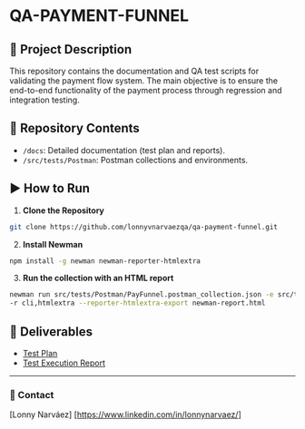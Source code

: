 # QA-PAYMENT-FUNNEL

## 📌 Project Description
This repository contains the documentation and QA test scripts for validating the payment flow system. The main objective is to ensure the end-to-end functionality of the payment process through regression and integration testing.

## 📂 Repository Contents
- `/docs`: Detailed documentation (test plan and reports).
- `/src/tests/Postman`: Postman collections and environments.


## ▶️ How to Run
1. **Clone the Repository**
```bash
git clone https://github.com/lonnyvnarvaezqa/qa-payment-funnel.git
```
2. **Install Newman**
```bash
npm install -g newman newman-reporter-htmlextra
```
3. **Run the collection with an HTML report**
```bash
newman run src/tests/Postman/PayFunnel.postman_collection.json -e src/tests/Postman/staging.postman_environment.json \
-r cli,htmlextra --reporter-htmlextra-export newman-report.html
```

## 📑 Deliverables
- [Test Plan](./docs/TestPlan.md)
- [Test Execution Report](./docs/TestReport.md)

---
### 👤 Contact
[Lonny Narváez]
[https://www.linkedin.com/in/lonnynarvaez/]
```
